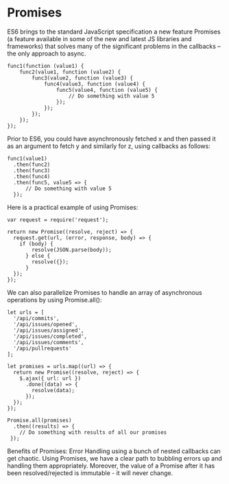 # Promises

ES6 brings to the standard JavaScript specification a new feature Promises (a feature available
in some of the new and latest JS libraries and frameworks) that solves many of the
significant problems in the callbacks – the only approach to async.

```
func1(function (value1) {
    func2(value1, function (value2) {
        func3(value2, function (value3) {
            func4(value3, function (value4) {
                func5(value4, function (value5) {
                    // Do something with value 5
                });
            });
        });
    });
});
```

Prior to ES6, you could have asynchronously fetched x and then passed it as an
argument to fetch y and similarly for z, using callbacks as follows:

```
func1(value1)
  .then(func2)
  .then(func3)
  .then(func4)
  .then(func5, value5 => {
      // Do something with value 5
  });
```

Here is a practical example of using Promises:

```
var request = require('request');

return new Promise((resolve, reject) => {
  request.get(url, (error, response, body) => {
    if (body) {
        resolve(JSON.parse(body));
      } else {
        resolve({});
      }
  });
});

```

We can also parallelize Promises to handle an array of asynchronous operations by using Promise.all():

```
let urls = [
  '/api/commits',
  '/api/issues/opened',
  '/api/issues/assigned',
  '/api/issues/completed',
  '/api/issues/comments',
  '/api/pullrequests'
];

let promises = urls.map((url) => {
  return new Promise((resolve, reject) => {
    $.ajax({ url: url })
      .done((data) => {
        resolve(data);
      });
  });
});

Promise.all(promises)
  .then((results) => {
    // Do something with results of all our promises
 });

```
Benefits of Promises: Error Handling using a bunch of nested callbacks can get chaotic. Using Promises, we have a clear path to bubbling errors up and handling them appropriately. Moreover, the value of a Promise after it has been resolved/rejected is immutable - it will never change.

